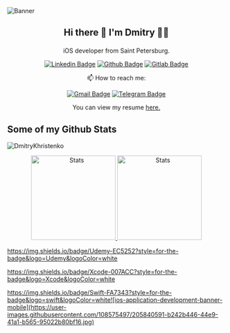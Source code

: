 <img src="https://www.biz4solutions.com/wp-content/uploads/2019/08/ios-application-development-banner.jpg" alt="Banner" />

 ## <p align="center"> Hi there 👋 I'm Dmitry 👨‍💻 </p>
 <p align="center"> iOS developer from Saint Petersburg. </p>
 
 <div markdown="1" align="center">
 
[![Linkedin Badge](https://img.shields.io/badge/LinkedIn-0077B5?style=for-the-badge&logo=linkedin&logoColor=white)](https://www.linkedin.com/in/dmitry-khristenko-43159a10a/) 
[![Github Badge](https://img.shields.io/badge/GitHub-100000?style=for-the-badge&logo=github&logoColor=white)](https://www.github.com/DmitryKhristenko/)
[![Gitlab Badge](https://img.shields.io/badge/GitLab-330F63?style=for-the-badge&logo=gitlab&logoColor=white)](https://gitlab.com/DmitryKhristenko)

</div>


 <div markdown="1" align="center">
 
📫 How to reach me:

[![Gmail Badge](https://img.shields.io/badge/Gmail-D14836?style=for-the-badge&logo=gmail&logoColor=white)](mailto:dmitrykhrist@gmail.com) 
[![Telegram Badge](https://img.shields.io/badge/Telegram-2CA5E0?style=for-the-badge&logo=telegram&logoColor=white)](https://t.me/s/DmitryKhm) 

</div>


 <div markdown="1" align="center">
 
 You can view my resume <a href='https://drive.google.com/file/d/1tZzi_cdb74K7f-QKfiIINGYh7sjyGwiV/view?usp=sharing ' target=_blank>here.</a>
 
 </div>
 
## Some of my Github Stats
<p align=left> <img src=https://komarev.com/ghpvc/?username=DmitryKhristenko alt=DmitryKhristenko /> </p>

<div markdown="1" align="center">

<a href="https://github.com/DmitryKhristenko/github-readme-stats">
<img style="height: 195px;" src="https://github-readme-stats.vercel.app/api?username=DmitryKhristenko&show_icons=true&include_all_commits=true" alt="Stats"/>
</a>

<a href="https://github.com/DmitryKhristenko/github-readme-stats">
<img style="height: 195px;" src="https://github-readme-stats.vercel.app/api/top-langs/?username=DmitryKhristenko&layout=compact" alt="Stats"/>
</a>

 </div>
 
https://img.shields.io/badge/Udemy-EC5252?style=for-the-badge&logo=Udemy&logoColor=white

https://img.shields.io/badge/Xcode-007ACC?style=for-the-badge&logo=Xcode&logoColor=white

https://img.shields.io/badge/Swift-FA7343?style=for-the-badge&logo=swift&logoColor=white![ios-application-development-banner-mobile](https://user-images.githubusercontent.com/108575497/205840591-b242b446-44e9-41a1-b565-95022b80bf16.jpg)
